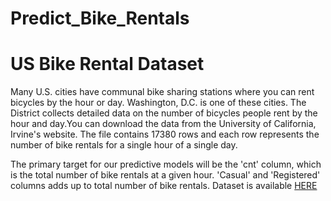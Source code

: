 # Predict_Bike_Rentals
# US Bike Rental Dataset
Many U.S. cities have communal bike sharing stations where you can rent bicycles by the hour or day. Washington, D.C. is one of these cities. The District collects detailed data on the number of bicycles people rent by the hour and day.You can download the data from the University of California, Irvine's website. The file contains 17380 rows and each row represents the number of bike rentals for a single hour of a single day.

The primary target for our predictive models will be the 'cnt' column, which is the total number of bike rentals at a given hour. 'Casual' and 'Registered' columns adds up to total number of bike rentals.
Dataset is available [HERE](https://archive.ics.uci.edu/dataset/275/bike+sharing+dataset)
